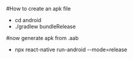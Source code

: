#How to create an apk file
- cd android
-  ./gradlew bundleRelease

#now generate apk from .aab
- npx react-native run-android --mode=release